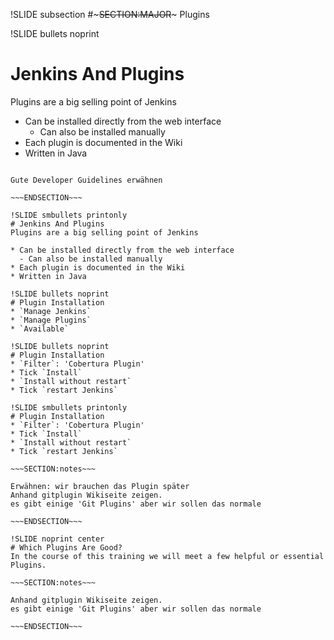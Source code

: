 !SLIDE subsection
#~~~SECTION:MAJOR~~~ Plugins

!SLIDE bullets noprint
# Jenkins And Plugins
Plugins are a big selling point of Jenkins

* Can be installed directly from the web interface
  - Can also be installed manually
* Each plugin is documented in the Wiki
* Written in Java

~~~SECTION:notes~~~

Gute Developer Guidelines erwähnen

~~~ENDSECTION~~~

!SLIDE smbullets printonly
# Jenkins And Plugins
Plugins are a big selling point of Jenkins

* Can be installed directly from the web interface
  - Can also be installed manually 
* Each plugin is documented in the Wiki
* Written in Java

!SLIDE bullets noprint
# Plugin Installation
* `Manage Jenkins`
* `Manage Plugins`
* `Available`

!SLIDE bullets noprint
# Plugin Installation
* `Filter`: 'Cobertura Plugin'
* Tick `Install`
* `Install without restart`
* Tick `restart Jenkins`

!SLIDE smbullets printonly
# Plugin Installation
* `Filter`: 'Cobertura Plugin'
* Tick `Install`
* `Install without restart`
* Tick `restart Jenkins`

~~~SECTION:notes~~~

Erwähnen: wir brauchen das Plugin später
Anhand gitplugin Wikiseite zeigen.
es gibt einige 'Git Plugins' aber wir sollen das normale

~~~ENDSECTION~~~

!SLIDE noprint center
# Which Plugins Are Good?
In the course of this training we will meet a few helpful or essential Plugins.

~~~SECTION:notes~~~

Anhand gitplugin Wikiseite zeigen.
es gibt einige 'Git Plugins' aber wir sollen das normale

~~~ENDSECTION~~~
